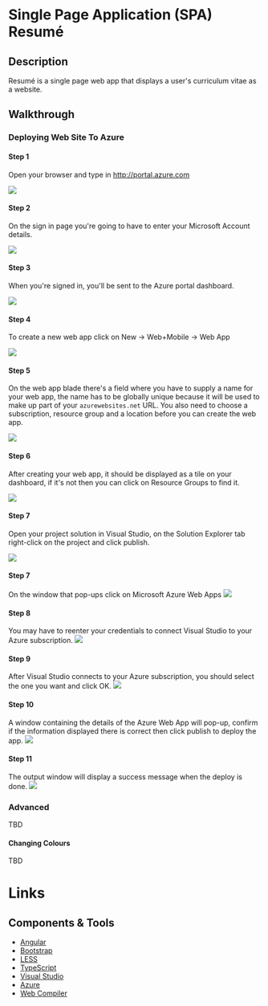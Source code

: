 ﻿# Single Page Application (SPA) Resumé

## Description

Resumé is a single page web app that displays a user's curriculum vitae as a website.  

## Walkthrough

### Deploying Web Site To Azure

#### Step 1

Open your browser and type in http://portal.azure.com

![](Documentation/images/img1.png?raw=true)

#### Step 2

On the sign in page you're going to have to enter your Microsoft Account details.

![](Documentation/images/img2.png?raw=true)

#### Step 3

When you're signed in, you'll be sent to the Azure portal dashboard.

![](Documentation/images/img3.png?raw=true)

#### Step 4

To create a new web app click on New → Web+Mobile → Web App

![](Documentation/images/img4.png?raw=true)

#### Step 5

On the web app blade there's a field where you have to supply a name for your web app, the name has to be globally unique because it will be used to make up part of your `azurewebsites.net` URL. You also need to choose a subscription, resource group and a location before you can create the web app.

![](Documentation/images/img5.png?raw=true)

#### Step 6

After creating your web app, it should be displayed as a tile on your dashboard, if it's not then you can click on Resource Groups to find it.

![](Documentation/images/img6.png?raw=true)

#### Step 7

Open your project solution in Visual Studio, on the Solution Explorer tab right-click on the project and click publish.

![](Documentation/images/img7.png)

#### Step 7 

On the window that pop-ups click on Microsoft Azure Web Apps
![](Documentation/images/img8.png)


#### Step 8

You may have to reenter your credentials to connect Visual Studio to your Azure subscription.
![](Documentation/images/img9.png)

#### Step 9

After Visual Studio connects to your Azure subscription, you should select the one you want and click OK.
![](Documentation/images/img12.png)

#### Step 10 

A window containing the details of the Azure Web App will pop-up, confirm if the information displayed there is correct then click publish to deploy the app. 
![](Documentation/images/img13.png)


#### Step 11

The output window will display a success message when the deploy is done.
![](Documentation/images/img14.png)



### Advanced

TBD

#### Changing Colours

TBD

# Links

## Components &amp; Tools

- [Angular](https://angularjs.org)
- [Bootstrap](http://getbootstrap.com)
- [LESS](http://lesscss.org)
- [TypeScript](http://www.typescriptlang.org)
- [Visual Studio](https://www.visualstudio.com)
- [Azure](https://azure.microsoft.com)
- [Web Compiler](https://github.com/madskristensen/WebCompiler)